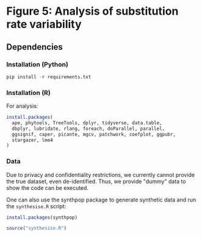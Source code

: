 # Figure 5: Analysis of substitution rate variability

## Dependencies

### Installation (Python)

```python
pip install -r requirements.txt
```

### Installation (R)

For analysis:

```r
install.packages(
  ape, phytools, TreeTools, dplyr, tidyverse, data.table,
  dbplyr, lubridate, rlang, foreach, doParallel, parallel,
  ggsignif, caper, picante, mgcv, patchwork, coefplot, ggpubr,
  stargazer, lme4
)
```

### Data

Due to privacy and confidentiality restrictions, we currently cannot provide the true dataset, even de-identified. Thus, we provide "dummy" data to show the code can be executed.

One can also use the synthpop package to generate synthetic data and run the ```synthesise.R``` script:

```r
install.packages(synthpop)

source("synthesise.R")
```
